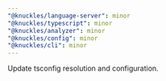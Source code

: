 ```yaml
---
"@knuckles/language-server": minor
"@knuckles/typescript": minor
"@knuckles/analyzer": minor
"@knuckles/config": minor
"@knuckles/cli": minor
---
```


Update tsconfig resolution and configuration.
